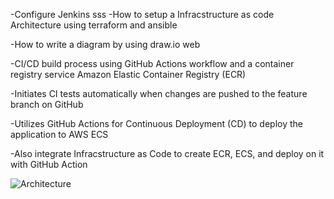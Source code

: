 -Configure Jenkins 
sss
-How to setup a Infracstructure as code Architecture using terraform and ansible

-How to write a diagram by using draw.io web

-CI/CD build process using GitHub Actions workflow and a container registry service Amazon Elastic Container Registry (ECR)

-Initiates CI tests automatically when changes are pushed to the feature branch on GitHub

-Utilizes GitHub Actions for Continuous Deployment (CD) to deploy the application to AWS ECS

-Also integrate Infracstructure as Code to create ECR, ECS, and deploy on it with GitHub Action

![Architecture](https://i.ibb.co/HFr8Vnn/architecture.jpg)


